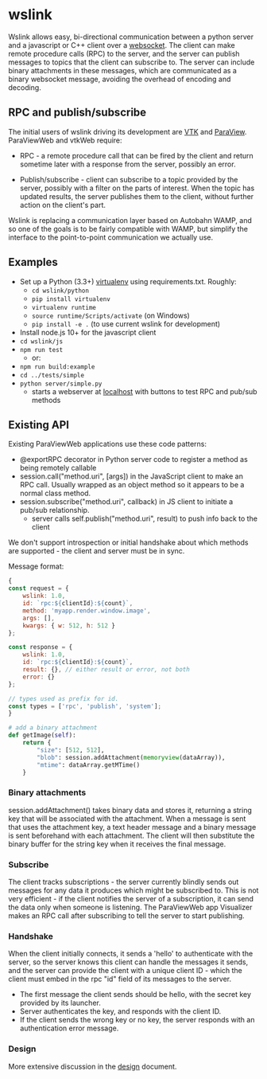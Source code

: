 # wslink

Wslink allows easy, bi-directional communication between a python server and a
javascript or C++ client over a [websocket]. The client can make remote procedure
calls (RPC) to the server, and the server can publish messages to topics that
the client can subscribe to. The server can include binary attachments in
these messages, which are communicated as a binary websocket message, avoiding
the overhead of encoding and decoding.

## RPC and publish/subscribe

The initial users of wslink driving its development are [VTK] and [ParaView].
ParaViewWeb and vtkWeb require:
* RPC - a remote procedure call that can be fired by the client and return
  sometime later with a response from the server, possibly an error.

* Publish/subscribe - client can subscribe to a topic provided by the server,
  possibly with a filter on the parts of interest. When the topic has updated
  results, the server publishes them to the client, without further action on
  the client's part.

Wslink is replacing a communication layer based on Autobahn WAMP, and so one
of the goals is to be fairly compatible with WAMP, but simplify the interface
to the point-to-point communication we actually use.

## Examples

* Set up a Python (3.3+) [virtualenv] using requirements.txt. Roughly:
  - `cd wslink/python`
  - `pip install virtualenv`
  - `virtualenv runtime`
  - `source runtime/Scripts/activate` (on Windows)
  - `pip install -e .` (to use current wslink for development)
* Install node.js 10+ for the javascript client
* `cd wslink/js`
* `npm run test`
  - or:
* `npm run build:example`
* `cd ../tests/simple`
* `python server/simple.py`
  - starts a webserver at [localhost](http://localhost:8080/) with buttons to test RPC and pub/sub methods

## Existing API

Existing ParaViewWeb applications use these code patterns:
* @exportRPC decorator in Python server code to register a method as being remotely callable
* session.call("method.uri", [args]) in the JavaScript client to make an RPC call. Usually wrapped as an object method so it appears to be a normal class method.
* session.subscribe("method.uri", callback) in JS client to initiate a pub/sub relationship.
    * server calls self.publish("method.uri", result) to push info back to the client

We don't support introspection or initial handshake about which methods are
supported - the client and server must be in sync.

Message format:
```javascript
{
const request = {
    wslink: 1.0,
    id: `rpc:${clientId}:${count}`,
    method: 'myapp.render.window.image',
    args: [],
    kwargs: { w: 512, h: 512 }
};

const response = {
    wslink: 1.0,
    id: `rpc:${clientId}:${count}`,
    result: {}, // either result or error, not both
    error: {}
};

// types used as prefix for id.
const types = ['rpc', 'publish', 'system'];
}
```

```python
# add a binary attachment
def getImage(self):
    return {
        "size": [512, 512],
        "blob": session.addAttachment(memoryview(dataArray)),
        "mtime": dataArray.getMTime()
    }
```

### Binary attachments

session.addAttachment() takes binary data and stores it, returning a string key
that will be associated with the attachment. When a message is sent that uses
the attachment key, a text header message and a binary message is sent
beforehand with each attachment. The client will then substitute the binary
buffer for the string key when it receives the final message.

### Subscribe

The client tracks subscriptions - the server currently blindly sends out
messages for any data it produces which might be subscribed to. This is not
very efficient - if the client notifies the server of a subscription, it can
send the data only when someone is listening. The ParaViewWeb app Visualizer
makes an RPC call after subscribing to tell the server to start publishing.

### Handshake

When the client initially connects, it sends a 'hello' to authenticate with
the server, so the server knows this client can handle the messages it sends,
and the server can provide the client with a unique client ID - which the
client must embed in the rpc "id" field of its messages to the server.

* The first message the client sends should be hello, with the secret key provided by its launcher.
* Server authenticates the key, and responds with the client ID.
* If the client sends the wrong key or no key, the server responds with an authentication error message.

### Design

More extensive discussion in the [design](design.md) document.

[ParaView]: https://www.paraview.org/web/
[virtualenv]: https://virtualenv.pypa.io/
[VTK]: http://www.vtk.org/
[websocket]: https://developer.mozilla.org/en-US/docs/Web/API/WebSocket
